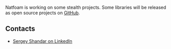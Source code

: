 Natfoam is working on some stealth projects. Some libraries will be released as open source projects on [GitHub](http://github.com/natfoam).

## Contacts

- [Sergey Shandar on LinkedIn](https://www.linkedin.com/in/sergeyshandar/)
